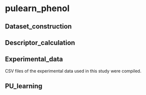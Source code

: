 # pulearn_phenol

## Dataset_construction

## Descriptor_calculation

## Experimental_data
CSV files of the experimental data used in this study were compiled.
## PU_learning
